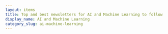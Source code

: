 ```yaml
---
layout: items
title: Top and best newsletters for AI and Machine Learning to follow
display_name: AI and Machine Learning
category_slug: ai-machine-learning
---
```

